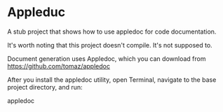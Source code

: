 Appleduc
========

A stub project that shows how to use appledoc for code documentation.

It's worth noting that this project doesn't compile. It's not supposed to.

Document generation uses Appledoc, which you can download from https://github.com/tomaz/appledoc

After you install the appledoc utility, open Terminal, navigate to the base project directory, and run:

appledoc